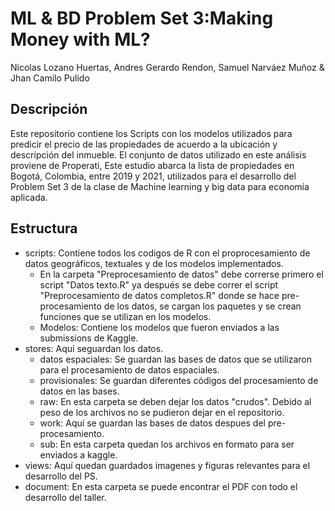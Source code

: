 # ML & BD Problem Set 3:Making Money with ML?
Nicolas Lozano Huertas, Andres Gerardo Rendon, Samuel Narváez Muñoz & Jhan Camilo Pulido

## Descripción

Este repositorio contiene los Scripts con los modelos utilizados para predicir el precio de las propiedades de acuerdo a la ubicación y descripción del inmueble. El  conjunto  de  datos  utilizado  en  este  análisis  proviene  de  Properati,  Este  estudio  abarca  la  lista  de  propiedades  en  
Bogotá,  Colombia,  entre  2019  y  2021, utilizados para el desarrollo del Problem Set 3 de la 
clase de Machine learning y big data para economía aplicada.

## Estructura

- scripts: Contiene todos los codigos de R con el proprocesamiento de datos geográficos, textuales y de los modelos implementados. 
  - En la carpeta "Preprocesamiento de datos" debe correrse primero el script "Datos texto.R" ya después se debe correr el script "Preprocesamiento de datos completos.R" donde se hace pre-procesamiento de los datos, se cargan los paquetes y se crean funciones que se utilizan en los modelos.
  - Modelos: Contiene los modelos que fueron enviados a las submissions de Kaggle. 
- stores: Aquí seguardan los datos.
  - datos espaciales: Se guardan las bases de datos que se utilizaron para el procesamiento de datos espaciales.
  - provisionales: Se guardan diferentes códigos del procesamiento de datos en las bases. 
  - raw: En esta carpeta se deben dejar los datos "crudos". Debido al peso de los archivos no se pudieron dejar en el repositorio.
  - work: Aquí se guardan las bases de datos despues del pre-procesamiento.
  - sub: En esta carpeta quedan los archivos en formato para ser enviados a kaggle.
- views: Aquí quedan guardados imagenes y figuras relevantes para el desarrollo del PS.
- document: En esta carpeta se puede encontrar el PDF con todo el desarrollo del taller.

